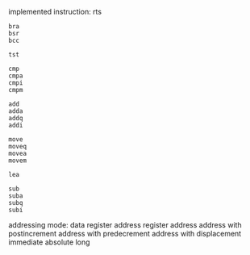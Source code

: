 implemented instruction:
    rts

    bra
    bsr
    bcc

    tst

    cmp
    cmpa
    cmpi
    cmpm

    add
    adda
    addq
    addi

    move
    moveq
    movea
    movem

    lea

    sub
    suba
    subq
    subi

addressing mode:
    data register
    address register 
    address
    address with postincrement
    address with predecrement
    address with displacement
    immediate
    absolute long
